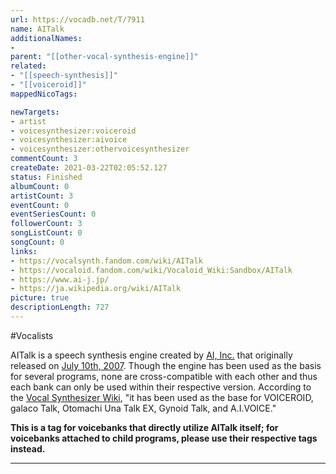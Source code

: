 ```yaml
---
url: https://vocadb.net/T/7911
name: AITalk
additionalNames: 
- 
parent: "[[other-vocal-synthesis-engine]]"
related:
- "[[speech-synthesis]]"
- "[[voiceroid]]"
mappedNicoTags:

newTargets:
- artist
- voicesynthesizer:voiceroid
- voicesynthesizer:aivoice
- voicesynthesizer:othervoicesynthesizer
commentCount: 3
createDate: 2021-03-22T02:05:52.127
status: Finished
albumCount: 0
artistCount: 3
eventCount: 0
eventSeriesCount: 0
followerCount: 3
songListCount: 0
songCount: 0
links: 
- https://vocalsynth.fandom.com/wiki/AITalk
- https://vocaloid.fandom.com/wiki/Vocaloid_Wiki:Sandbox/AITalk
- https://www.ai-j.jp/
- https://ja.wikipedia.org/wiki/AITalk
picture: true
descriptionLength: 727
---
```


#Vocalists

AITalk is a speech synthesis engine created by [AI, Inc.](https://vocadb.net/Ar/77017) that originally released on [July 10th, 2007](https://web.archive.org/web/20071128075734/https://www.ai-j.jp/).
Though the engine has been used as the basis for several programs, none are cross-compatible with each other and thus each bank can only be used within their respective version. According to the [Vocal Synthesizer Wiki](https://vocalsynth.fandom.com/wiki/AITalk), "it has been used as the base for VOICEROID, galaco Talk, Otomachi Una Talk EX, Gynoid Talk, and A.I.VOICE."

**This is a tag for voicebanks that directly utilize AITalk itself; for voicebanks attached to child programs, please use their respective tags instead.**

---

